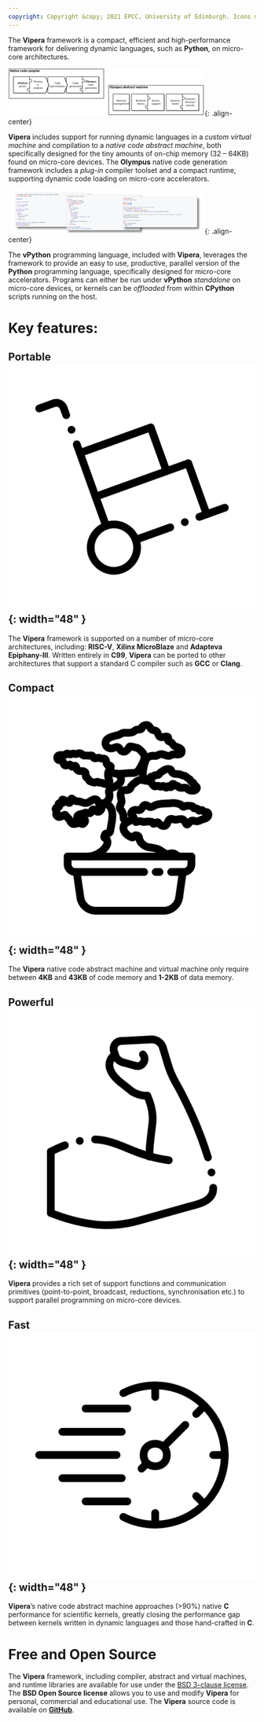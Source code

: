 ```yaml
---
copyright: Copyright &copy; 2021 EPCC, University of Edinburgh. Icons made by <a href="https://www.flaticon.com/authors/alkhalifi-design" title="alkhalifi design">alkhalifi design</a> from <a href="https://www.flaticon.com/" title="Flaticon">www.flaticon.com</a>
---
```


The **Vipera** framework is a compact, efficient and high-performance framework for delivering dynamic languages, such as **Python**, on micro-core architectures. 

![Olympus compiler framework components](/images/Olympus-components.png){: .align-center}

**Vipera** includes support for running dynamic languages in a _custom virtual machine_ and compilation to a _native code abstract machine_, both specifically designed for the tiny amounts of on-chip memory (32 – 64KB) found on micro-core devices. The **Olympus** native code generation framework includes a _plug-in_ compiler toolset and a compact runtime, supporting dynamic code loading on micro-core accelerators. 

![Example vPython scripts](images/vPython-scripts-thumbnail.png){: .align-center}

The **vPython** programming language, included with **Vipera**, leverages the framework to provide an easy to use, productive, parallel version of the **Python** programming language, specifically designed for micro-core accelerators. Programs can either be run under **vPython** _standalone_ on micro-core devices, or kernels can be _offloaded_ from within **CPython** scripts running on the host.

# Key features:
## Portable ![Trolley ](/images/trolley.png){: width="48" }
The **Vipera** framework is supported on a number of micro-core architectures, including: **RISC-V**, **Xilinx MicroBlaze** and **Adapteva Epiphany-III**. Written entirely in **C99**, **Vipera** can be ported to other architectures that support a standard C compiler such as **GCC** or **Clang**.
## Compact ![Bonsai tree ](/images/bonsai.png){: width="48" }
The **Vipera** native code abstract machine and virtual machine only require between **4KB** and **43KB** of code memory and **1-2KB** of data memory.
## Powerful ![Strong arm ](/images/body-building.png){: width="48" }
**Vipera** provides a rich set of support functions and communication primitives (point-to-point, broadcast, reductions, synchronisation etc.) to support parallel programming on micro-core devices.
## Fast ![Stopwatch ](/images/deadline.png){: width="48" }
**Vipera**’s native code abstract machine approaches (>90%) native **C** performance for scientific kernels, greatly closing the performance gap between kernels written in dynamic languages and those hand-crafted in **C**. 

# Free and Open Source
The **Vipera** framework, including compiler, abstract and virtual machines, and runtime libraries are available for use under the [BSD 3-clause license](https://opensource.org/licenses/BSD-3-Clause).
The **BSD Open Source license** allows you to use and modify **Vipera** for personal, commercial and educational use.
The **Vipera** source code is available on [**GitHub**](https://github.com/viperaproject).
